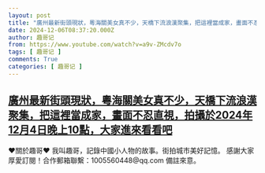 ```yaml
---
layout: post
title: "廣州最新街頭現狀，粵海關美女真不少，天橋下流浪漢聚集，把這裡當成家，畫面不忍直視，拍攝於2024年12月4日晚上10點，大家進來看看吧"
date: 2024-12-06T08:37:20.000Z
author: 趣哥记
from: https://www.youtube.com/watch?v=a9v-ZMcdv7o
tags: [ 趣哥记 ]
comments: True
categories: [ 趣哥记 ]
---
```

<!--1733474240000-->
[廣州最新街頭現狀，粵海關美女真不少，天橋下流浪漢聚集，把這裡當成家，畫面不忍直視，拍攝於2024年12月4日晚上10點，大家進來看看吧](https://www.youtube.com/watch?v=a9v-ZMcdv7o)
------

<div>
♥關於趣哥♥  我叫趣哥，記錄中國小人物的故事。街拍城市美好記憶。  感謝大家厚愛訂閱！合作郵箱聯繫：1005560448@qq.com 備註來意。
</div>
